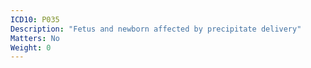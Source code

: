```yaml
---
ICD10: P035
Description: "Fetus and newborn affected by precipitate delivery"
Matters: No
Weight: 0
---
```


